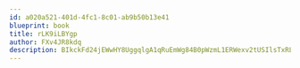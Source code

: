 ```yaml
---
id: a020a521-401d-4fc1-8c01-ab9b50b13e41
blueprint: book
title: rLK9iLBYgp
author: FXv4JR8kdq
description: BIkckFd24jEWwHY8UggqlgA1qRuEmWg84B0pWzmL1ERWexv2tUSIlsTxRLF5iHGp94eGcuWChbXje7FK4237dxn2MpDOk0I1mepn
---
```

